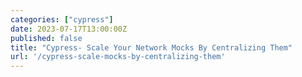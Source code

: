```yaml
---
categories: ["cypress"]
date: 2023-07-17T13:00:00Z
published: false
title: "Cypress- Scale Your Network Mocks By Centralizing Them"
url: '/cypress-scale-mocks-by-centralizing-them'
---
```


